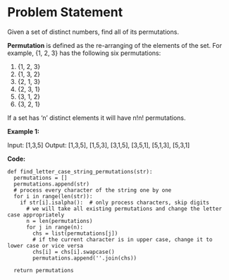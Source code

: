 # Problem Statement

Given a set of distinct numbers, find all of its permutations.

**Permutation** is defined as the re-arranging of the elements of the set. For example, {1, 2, 3} has the following six permutations:

  1. {1, 2, 3}
  2. {1, 3, 2}
  3. {2, 1, 3}
  4. {2, 3, 1}
  5. {3, 1, 2}
  6. {3, 2, 1}
  
If a set has ‘n’ distinct elements it will have n!n! permutations.

**Example 1:**

Input: [1,3,5]
Output: [1,3,5], [1,5,3], [3,1,5], [3,5,1], [5,1,3], [5,3,1]

**Code:**
```python3
def find_letter_case_string_permutations(str):
  permutations = []
  permutations.append(str)
  # process every character of the string one by one
  for i in range(len(str)):
    if str[i].isalpha():  # only process characters, skip digits
      # we will take all existing permutations and change the letter case appropriately
      n = len(permutations)
      for j in range(n):
        chs = list(permutations[j])
        # if the current character is in upper case, change it to lower case or vice versa
        chs[i] = chs[i].swapcase()
        permutations.append(''.join(chs))

  return permutations
```
